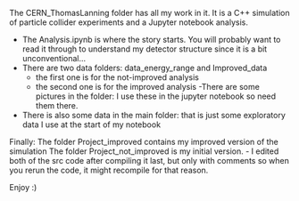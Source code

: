 The CERN_ThomasLanning folder has all my work in it. It is a C++ simulation of particle collider experiments and a Jupyter notebook analysis.

- The Analysis.ipynb is where the story starts. You will probably want to read it through to understand my detector structure since it is a bit unconventional...
- There are two data folders: data_energy_range and Improved_data
	- the first one is for the not-improved analysis
	- the second one is for the improved analysis
-There are some pictures in the folder: I use these in the jupyter notebook so need them there. 
- There is also some data in the main folder: that is just some exploratory data I use at the start of my notebook

Finally:
The folder Project_improved contains my improved version of the simulation
The folder Project_not_improved is my initial version. 
	- I edited both of the src code after compiling it last, but only with comments so 
	  when you rerun the code, it might recompile for that reason. 

Enjoy :)
